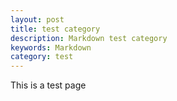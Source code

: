 ```yaml
---
layout: post
title: test category
description: Markdown test category
keywords: Markdown
category: test
---
```


This is a test page

